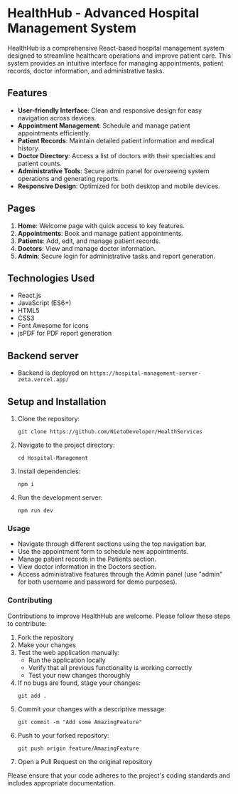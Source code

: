 # HealthHub - Advanced Hospital Management System

HealthHub is a comprehensive React-based hospital management system designed to streamline healthcare operations and improve patient care. This system provides an intuitive interface for managing appointments, patient records, doctor information, and administrative tasks.

## Features

- **User-friendly Interface**: Clean and responsive design for easy navigation across devices.
- **Appointment Management**: Schedule and manage patient appointments efficiently.
- **Patient Records**: Maintain detailed patient information and medical history.
- **Doctor Directory**: Access a list of doctors with their specialties and patient counts.
- **Administrative Tools**: Secure admin panel for overseeing system operations and generating reports.
- **Responsive Design**: Optimized for both desktop and mobile devices.

## Pages

1. **Home**: Welcome page with quick access to key features.
2. **Appointments**: Book and manage patient appointments.
3. **Patients**: Add, edit, and manage patient records.
4. **Doctors**: View and manage doctor information.
5. **Admin**: Secure login for administrative tasks and report generation.

## Technologies Used

- React.js
- JavaScript (ES6+)
- HTML5
- CSS3
- Font Awesome for icons
- jsPDF for PDF report generation
  
## Backend server 
- Backend is deployed on `https://hospital-management-server-zeta.vercel.app/`

## Setup and Installation

1. Clone the repository:
   ```
   git clone https://github.com/NietoDeveloper/HealthServices
   ```
2. Navigate to the project directory:
   ```
   cd Hospital-Management
   ```
3. Install dependencies:
   ```
   npm i
   ```
4. Run the development server:
   ```
   npm run dev
   ```

### Usage

- Navigate through different sections using the top navigation bar.
- Use the appointment form to schedule new appointments.
- Manage patient records in the Patients section.
- View doctor information in the Doctors section.
- Access administrative features through the Admin panel (use "admin" for both username and password for demo purposes).

### Contributing

Contributions to improve HealthHub are welcome. Please follow these steps to contribute:

1. Fork the repository
2. Make your changes
3. Test the web application manually:
   - Run the application locally
   - Verify that all previous functionality is working correctly
   - Test your new changes thoroughly
4. If no bugs are found, stage your changes:
   ```
   git add .
   ```
5. Commit your changes with a descriptive message:
   ```
   git commit -m "Add some AmazingFeature"
   ```
6. Push to your forked repository:
   ```
   git push origin feature/AmazingFeature
   ```
7. Open a Pull Request on the original repository

Please ensure that your code adheres to the project's coding standards and includes appropriate documentation.
